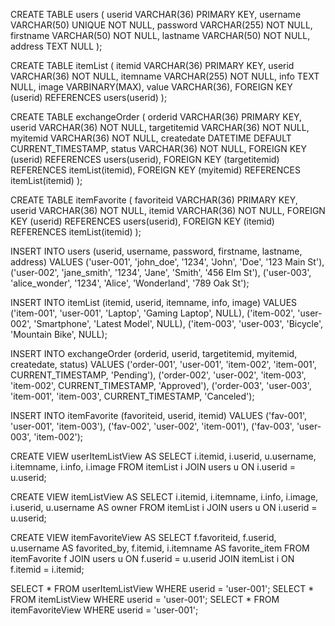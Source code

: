 CREATE TABLE users (
    userid VARCHAR(36) PRIMARY KEY,
    username VARCHAR(50) UNIQUE NOT NULL,
    password VARCHAR(255) NOT NULL,
    firstname VARCHAR(50) NOT NULL,
    lastname VARCHAR(50) NOT NULL,
    address TEXT NULL
);

CREATE TABLE itemList (
    itemid VARCHAR(36) PRIMARY KEY,
    userid VARCHAR(36) NOT NULL,
    itemname VARCHAR(255) NOT NULL,
    info TEXT NULL,
    image VARBINARY(MAX),
	value VARCHAR(36),
    FOREIGN KEY (userid) REFERENCES users(userid)
);

CREATE TABLE exchangeOrder (
    orderid VARCHAR(36) PRIMARY KEY,
    userid VARCHAR(36) NOT NULL,
    targetitemid VARCHAR(36) NOT NULL,
    myitemid VARCHAR(36) NOT NULL,
    createdate DATETIME DEFAULT CURRENT_TIMESTAMP,
    status VARCHAR(36) NOT NULL,
    FOREIGN KEY (userid) REFERENCES users(userid),
    FOREIGN KEY (targetitemid) REFERENCES itemList(itemid),
    FOREIGN KEY (myitemid) REFERENCES itemList(itemid)
);

CREATE TABLE itemFavorite (
    favoriteid VARCHAR(36) PRIMARY KEY,
    userid VARCHAR(36) NOT NULL,
    itemid VARCHAR(36) NOT NULL,
    FOREIGN KEY (userid) REFERENCES users(userid),
    FOREIGN KEY (itemid) REFERENCES itemList(itemid)
);


INSERT INTO users (userid, username, password, firstname, lastname, address) VALUES
('user-001', 'john_doe', '1234', 'John', 'Doe', '123 Main St'),
('user-002', 'jane_smith', '1234', 'Jane', 'Smith', '456 Elm St'),
('user-003', 'alice_wonder', '1234', 'Alice', 'Wonderland', '789 Oak St');

INSERT INTO itemList (itemid, userid, itemname, info, image) VALUES
('item-001', 'user-001', 'Laptop', 'Gaming Laptop', NULL),
('item-002', 'user-002', 'Smartphone', 'Latest Model', NULL),
('item-003', 'user-003', 'Bicycle', 'Mountain Bike', NULL);

INSERT INTO exchangeOrder (orderid, userid, targetitemid, myitemid, createdate, status) VALUES
('order-001', 'user-001', 'item-002', 'item-001', CURRENT_TIMESTAMP, 'Pending'),
('order-002', 'user-002', 'item-003', 'item-002', CURRENT_TIMESTAMP, 'Approved'),
('order-003', 'user-003', 'item-001', 'item-003', CURRENT_TIMESTAMP, 'Canceled');

INSERT INTO itemFavorite (favoriteid, userid, itemid) VALUES
('fav-001', 'user-001', 'item-003'),
('fav-002', 'user-002', 'item-001'),
('fav-003', 'user-003', 'item-002');

CREATE VIEW userItemListView AS
SELECT 
    i.itemid,
    i.userid,
    u.username,
    i.itemname,
    i.info,
    i.image
FROM itemList i
JOIN users u ON i.userid = u.userid;

CREATE VIEW itemListView AS
SELECT 
    i.itemid,
    i.itemname,
    i.info,
    i.image,
    i.userid,
    u.username AS owner
FROM itemList i
JOIN users u ON i.userid = u.userid;

CREATE VIEW itemFavoriteView AS
SELECT 
    f.favoriteid,
    f.userid,
    u.username AS favorited_by,
    f.itemid,
    i.itemname AS favorite_item
FROM itemFavorite f
JOIN users u ON f.userid = u.userid
JOIN itemList i ON f.itemid = i.itemid;


SELECT * FROM userItemListView WHERE userid = 'user-001';
SELECT * FROM itemListView WHERE userid = 'user-001';
SELECT * FROM itemFavoriteView WHERE userid = 'user-001';

